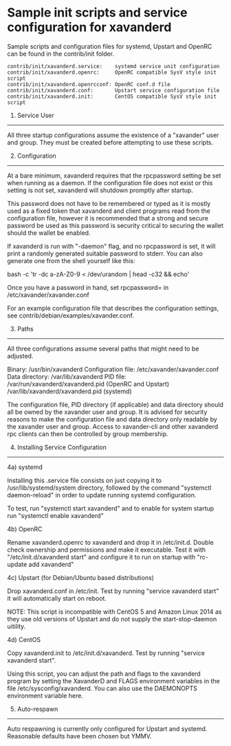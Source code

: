 Sample init scripts and service configuration for xavanderd
==========================================================

Sample scripts and configuration files for systemd, Upstart and OpenRC
can be found in the contrib/init folder.

    contrib/init/xavanderd.service:    systemd service unit configuration
    contrib/init/xavanderd.openrc:     OpenRC compatible SysV style init script
    contrib/init/xavanderd.openrcconf: OpenRC conf.d file
    contrib/init/xavanderd.conf:       Upstart service configuration file
    contrib/init/xavanderd.init:       CentOS compatible SysV style init script

1. Service User
---------------------------------

All three startup configurations assume the existence of a "xavander" user
and group.  They must be created before attempting to use these scripts.

2. Configuration
---------------------------------

At a bare minimum, xavanderd requires that the rpcpassword setting be set
when running as a daemon.  If the configuration file does not exist or this
setting is not set, xavanderd will shutdown promptly after startup.

This password does not have to be remembered or typed as it is mostly used
as a fixed token that xavanderd and client programs read from the configuration
file, however it is recommended that a strong and secure password be used
as this password is security critical to securing the wallet should the
wallet be enabled.

If xavanderd is run with "-daemon" flag, and no rpcpassword is set, it will
print a randomly generated suitable password to stderr.  You can also
generate one from the shell yourself like this:

bash -c 'tr -dc a-zA-Z0-9 < /dev/urandom | head -c32 && echo'

Once you have a password in hand, set rpcpassword= in /etc/xavander/xavander.conf

For an example configuration file that describes the configuration settings,
see contrib/debian/examples/xavander.conf.

3. Paths
---------------------------------

All three configurations assume several paths that might need to be adjusted.

Binary:              /usr/bin/xavanderd
Configuration file:  /etc/xavander/xavander.conf
Data directory:      /var/lib/xavanderd
PID file:            /var/run/xavanderd/xavanderd.pid (OpenRC and Upstart)
                     /var/lib/xavanderd/xavanderd.pid (systemd)

The configuration file, PID directory (if applicable) and data directory
should all be owned by the xavander user and group.  It is advised for security
reasons to make the configuration file and data directory only readable by the
xavander user and group.  Access to xavander-cli and other xavanderd rpc clients
can then be controlled by group membership.

4. Installing Service Configuration
-----------------------------------

4a) systemd

Installing this .service file consists on just copying it to
/usr/lib/systemd/system directory, followed by the command
"systemctl daemon-reload" in order to update running systemd configuration.

To test, run "systemctl start xavanderd" and to enable for system startup run
"systemctl enable xavanderd"

4b) OpenRC

Rename xavanderd.openrc to xavanderd and drop it in /etc/init.d.  Double
check ownership and permissions and make it executable.  Test it with
"/etc/init.d/xavanderd start" and configure it to run on startup with
"rc-update add xavanderd"

4c) Upstart (for Debian/Ubuntu based distributions)

Drop xavanderd.conf in /etc/init.  Test by running "service xavanderd start"
it will automatically start on reboot.

NOTE: This script is incompatible with CentOS 5 and Amazon Linux 2014 as they
use old versions of Upstart and do not supply the start-stop-daemon uitility.

4d) CentOS

Copy xavanderd.init to /etc/init.d/xavanderd. Test by running "service xavanderd start".

Using this script, you can adjust the path and flags to the xavanderd program by
setting the XavanderD and FLAGS environment variables in the file
/etc/sysconfig/xavanderd. You can also use the DAEMONOPTS environment variable here.

5. Auto-respawn
-----------------------------------

Auto respawning is currently only configured for Upstart and systemd.
Reasonable defaults have been chosen but YMMV.

